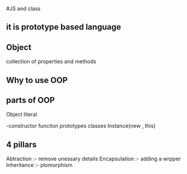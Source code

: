 #JS and class
## it is prototype based language
## Object
collection of properties and methods

## Why to use OOP

## parts of OOP

Object literal

-constructor funciton
prototypes
classes
Instance(new , this)

## 4 pillars

Abtraction :- remove unessary details
Encapsulation :- adding a wrpper 
Inheritance :- 
plomorphism

